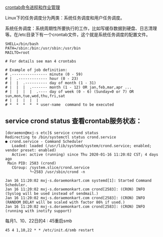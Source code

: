 [crontab命令进程和作业管理](https://man.linuxde.net/crontab)

Linux下的任务调度分为两类：系统任务调度和用户任务调度。

系统任务调度：系统周期性所要执行的工作，比如写缓存数据到硬盘、日志清理等。在/etc目录下有一个crontab文件，这个就是系统任务调度的配置文件。

```
SHELL=/bin/bash
PATH=/sbin:/bin:/usr/sbin:/usr/bin
MAILTO=root

# For details see man 4 crontabs

# Example of job definition:
# .---------------- minute (0 - 59)
# |  .------------- hour (0 - 23)
# |  |  .---------- day of month (1 - 31)
# |  |  |  .------- month (1 - 12) OR jan,feb,mar,apr ...
# |  |  |  |  .---- day of week (0 - 6) (Sunday=0 or 7) OR sun,mon,tue,wed,thu,fri,sat
# |  |  |  |  |
# *  *  *  *  * user-name  command to be executed
```

## service crond status 查看crontab服务状态：
```
[doraemon@mxj-s etc]$ service crond status
Redirecting to /bin/systemctl status crond.service
● crond.service - Command Scheduler
   Loaded: loaded (/usr/lib/systemd/system/crond.service; enabled; vendor preset: enabled)
   Active: active (running) since Thu 2020-01-16 11:20:02 CST; 4 days ago
 Main PID: 2583 (crond)
   CGroup: /system.slice/crond.service
           └─2583 /usr/sbin/crond -n

Jan 16 11:20:02 mxj-s.doraemonkart.com systemd[1]: Started Command Scheduler.
Jan 16 11:20:02 mxj-s.doraemonkart.com crond[2583]: (CRON) INFO (Syslog will be used instead of sendmail.)
Jan 16 11:20:02 mxj-s.doraemonkart.com crond[2583]: (CRON) INFO (RANDOM_DELAY will be scaled with factor 86% if used.)
Jan 16 11:20:02 mxj-s.doraemonkart.com crond[2583]: (CRON) INFO (running with inotify support)
```

每月1、10、22日的4 : 45重启smb 
```
45 4 1,10,22 * * /etc/init.d/smb restart
```
